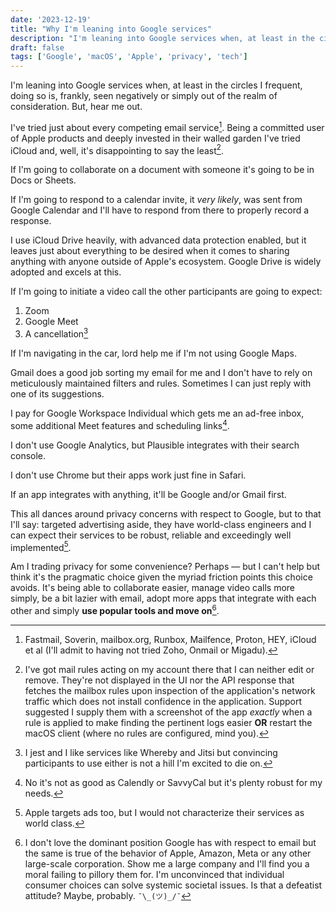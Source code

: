 ```yaml
---
date: '2023-12-19'
title: "Why I'm leaning into Google services"
description: "I'm leaning into Google services when, at least in the circles I frequent, doing so is, frankly, seen negatively or simply out of the realm of consideration. But, hear me out."
draft: false
tags: ['Google', 'macOS', 'Apple', 'privacy', 'tech']
---
```

I'm leaning into Google services when, at least in the circles I frequent, doing so is, frankly, seen negatively or simply out of the realm of consideration. But, hear me out.<!-- excerpt -->

I've tried just about every competing email service[^1]. Being a committed user of Apple products and deeply invested in their walled garden I've tried iCloud and, well, it's disappointing to say the least[^2].

If I'm going to collaborate on a document with someone it's going to be in Docs or Sheets.

If I'm going to respond to a calendar invite, it *very likely*, was sent from Google Calendar and I'll have to respond from there to properly record a response.

I use iCloud Drive heavily, with advanced data protection enabled, but it leaves just about everything to be desired when it comes to sharing anything with anyone outside of Apple's ecosystem. Google Drive is widely adopted and excels at this.

If I'm going to initiate a video call the other participants are going to expect:

1. Zoom
2. Google Meet
3. A cancellation[^3]

If I'm navigating in the car, lord help me if I'm not using Google Maps.

Gmail does a good job sorting my email for me and I don't have to rely on meticulously maintained filters and rules. Sometimes I can just reply with one of its suggestions.

I pay for Google Workspace Individual which gets me an ad-free inbox, some additional Meet features and scheduling links[^4].

I don't use Google Analytics, but Plausible integrates with their search console.

I don't use Chrome but their apps work just fine in Safari.

If an app integrates with anything, it'll be Google and/or Gmail first.

This all dances around privacy concerns with respect to Google, but to that I'll say: targeted advertising aside, they have world-class engineers and I can expect their services to be robust, reliable and exceedingly well implemented[^5].

Am I trading privacy for some convenience? Perhaps — but I can't help but think it's the pragmatic choice given the myriad friction points this choice avoids. It's being able to collaborate easier, manage video calls more simply, be a bit lazier with email, adopt more apps that integrate with each other and simply **use popular tools and move on**[^6].

[^1]: Fastmail, Soverin, mailbox.org, Runbox, Mailfence, Proton, HEY, iCloud et al (I'll admit to having not tried Zoho, Onmail or Migadu).
[^2]: I've got mail rules acting on my account there that I can neither edit or remove. They're not displayed in the UI nor the API response that fetches the mailbox rules upon inspection of the application's network traffic which does not install confidence in the application. Support suggested I supply them with a screenshot of the app *exactly* when a rule is applied to make finding the pertinent logs easier **OR** restart the macOS client (where no rules are configured, mind you).
[^3]: I jest and I like services like Whereby and Jitsi but convincing participants to use either is not a hill I'm excited to die on.
[^4]: No it's not as good as Calendly or SavvyCal but it's plenty robust for my needs.
[^5]: Apple targets ads too, but I would not characterize their services as world class.
[^6]: I don't love the dominant position Google has with respect to email but the same is true of the behavior of Apple, Amazon, Meta or any other large-scale corporation. Show me a large company and I'll find you a moral failing to pillory them for. I'm unconvinced that individual consumer choices can solve systemic societal issues. Is that a defeatist attitude? Maybe, probably. `¯\_(ツ)_/¯`

